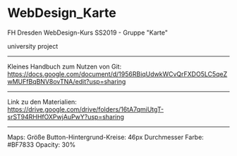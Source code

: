 # WebDesign_Karte
FH Dresden WebDesign-Kurs SS2019 - Gruppe "Karte"

university project

---

Kleines Handbuch zum Nutzen von Git: https://docs.google.com/document/d/1956RBiqUdwkWCvQrFXDO5LC5qeZwMUFfBqBNV8ovTNA/edit?usp=sharing

---

Link zu den Materialien: https://drive.google.com/drive/folders/16tA7qmiUtgT-srST94RHHfOXPwjAuPwY?usp=sharing

---

Maps:
Größe Button-Hintergrund-Kreise: 46px Durchmesser
Farbe: #BF7833
Opacity: 30%